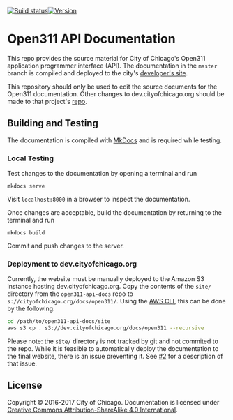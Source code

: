 [![Build status](https://img.shields.io/travis/Chicago/open311-api-docs/master.svg?style=flat-square&maxAge=2592000)](https://travis-ci.org/Chicago/open311-api-docs)[![Version](https://img.shields.io/github/release/Chicago/open311-api-docs.svg?maxAge=2592000&style=flat-square)](https://github.com/Chicago/open311-api-docs/releases)

# Open311 API Documentation

This repo provides the source material for City of Chicago's Open311 application programmer interface (API). The documentation in the `master` branch is compiled and deployed to the city's [developer's site](http://dev.cityofchicago.org). 

This repository should only be used to edit the source documents for the Open311 documentation. Other changes to dev.cityofchicago.org should be made to that project's [repo](https://github.com/Chicago/dev.cityofchicago.org).


## Building and Testing

The documentation is compiled with [MkDocs](http://www.mkdocs.org/) and is required while testing.

### Local Testing

Test changes to the documentation by opening a terminal and run

```
mkdocs serve
```

Visit `localhost:8000` in a browser to inspect the documentation.

Once changes are acceptable, build the documentation by returning to the terminal and run

```
mkdocs build
```

Commit and push changes to the server.

### Deployment to dev.cityofchicago.org

Currently, the website must be manually deployed to the Amazon S3 instance hosting dev.cityofchicago.org. Copy the contents of the `site/` directory from the `open311-api-docs` repo to `s://cityofchicago.org/docs/open311/`. Using the [AWS CLI](https://aws.amazon.com/cli/), this can be done by the following:

```bash
cd /path/to/open311-api-docs/site
aws s3 cp . s3://dev.cityofchicago.org/docs/open311 --recursive
```

Please note: the `site/` directory is not tracked by git and not commited to the repo. While it is feasible to automatically deploy the documentation to the final website, there is an issue preventing it. See [#2](https://github.com/Chicago/open311-api-docs/issues/2) for a description of that issue.

## License

Copyright &copy; 2016-2017 City of Chicago. Documentation is licensed under [Creative Commons Attribution-ShareAlike 4.0 International](https://creativecommons.org/licenses/by-sa/4.0/).